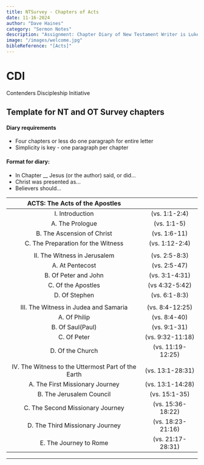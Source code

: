 ```yaml
---
title: NTSurvey - Chapters of Acts
date: 11-16-2024
author: "Dave Haines"
category: "Sermon Notes"
description: "Assignment: Chapter Diary of New Testament Writer is Luke around 64 AD"
image: "/images/welcome.jpg"
bibleReference: "[Acts]"
---
```


# CDI
Contenders Discipleship Initiative

## Template for NT and OT Survey chapters



#### Diary requirements
- Four chapters or less do one paragraph for entire letter
- Simplicity is key - one paragraph per chapter

#### Format for diary:
- In Chapter __ Jesus (or the author) said, or did...
- Christ was presented as...
- Believers should...

| **ACTS: The Acts of the Apostles** | | 
|:-------:|:-------:|
| I. Introduction | (vs. 1:1-2:4) |
| A. The Prologue | (vs. 1:1-5) |
| B. The Ascension of Christ | (vs. 1:6-11) |
| C. The Preparation for the Witness | (vs. 1:12-2:4) |
| | |
| II. The Witness in Jerusalem | (vs. 2:5-8:3) |
| A. At Pentecost | (vs. 2:5-47) |
| B. Of Peter and John | (vs. 3:1-4:31) |
| C. Of the Apostles | (vs 4:32-5:42) |
| D. Of Stephen | (vs. 6:1-8:3) |
| | |
| III. The Witness in Judea and Samaria | (vs. 8:4-12:25) |
| A. Of Philip | (vs. 8:4-40) |
| B. Of Saul(Paul) | (vs. 9:1-31) |
| C. Of Peter | (vs. 9:32-11:18) |
| D. Of the Church | (vs. 11:19-12:25) |
| | |
| IV. The Witness to the Uttermost Part of the Earth | (vs. 13:1-28:31) |
| A. The First Missionary Journey | (vs. 13:1-14:28) |
| B. The Jerusalem Council | (vs. 15:1-35) |
| C. The Second Missionary Journey | (vs. 15:36-18:22) |
| D. The Third Missionary Journey | (vs. 18:23-21:16) |
| E. The Journey to Rome | (vs. 21:17-28:31) |

---
